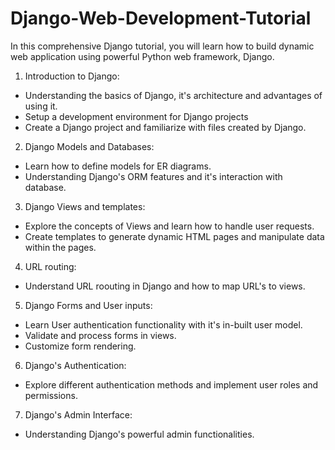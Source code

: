 # Django-Web-Development-Tutorial
In this comprehensive Django tutorial, you will learn how to build dynamic web application using powerful Python web framework, Django.

1. Introduction to Django:
  * Understanding the basics of Django, it's architecture and advantages of using it.
  * Setup a development environment for Django projects
  * Create a Django project and familiarize with files created by Django.
  
2. Django Models and Databases:
  * Learn how to define models for ER diagrams.
  * Understanding Django's ORM features and it's interaction with database.
  
3. Django Views and templates:
  * Explore the concepts of Views and learn how to handle user requests.
  * Create templates to generate dynamic HTML pages and manipulate data within the pages.
  
4. URL routing:
  * Understand URL roouting in Django and how to map URL's to views.
  
5. Django Forms and User inputs:
  * Learn User authentication functionality with it's in-built user model.
  * Validate and process forms in views.
  * Customize form rendering. 
  
6. Django's Authentication:
  * Explore different authentication methods and implement user roles and permissions.

7. Django's Admin Interface:
  * Understanding Django's powerful admin functionalities.
 

